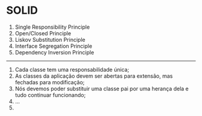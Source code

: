 # SOLID

1. Single Responsibility Principle
2. Open/Closed Principle
3. Liskov Substitution Principle
4. Interface Segregation Principle
5. Dependency Inversion Principle

---

1. Cada classe tem uma responsabilidade única;
2. As classes da aplicação devem ser abertas para extensão, mas fechadas para modificação;
3. Nós devemos poder substituir uma classe pai por uma herança dela e tudo continuar funcionando;
4. ...
5.
